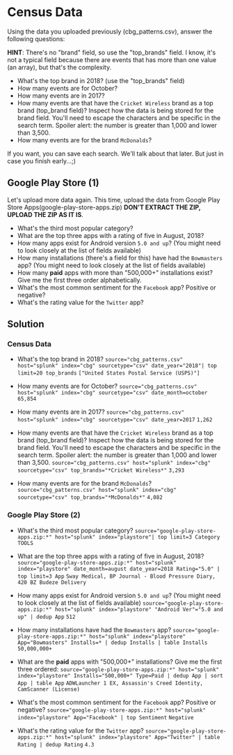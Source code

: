 # Census Data
Using the data you uploaded previously (cbg_patterns.csv), answer the following questions:

**HINT**: There's no "brand" field, so use the "top_brands" field. I know, it's not a typical field because there are events that has more than one value (an array), but that's the complexity.

- What's the top brand in 2018? (use the "top_brands" field)
- How many events are for October?
- How many events are in 2017?
- How many events are that have the `Cricket Wireless` brand as a top brand (top_brand field)? Inspect how the data is being stored for the brand field. You'll need to escape the characters and be specific in the search term. Spoiler alert: the number is greater than 1,000 and lower than 3,500.
- How many events are for the brand `McDonalds`?

If you want, you can save each search. We'll talk about that later. But just in case you finish early...;)

## Google Play Store (1)
Let's upload more data again. This time, upload the data from Google Play Store Apps(google-play-store-apps.zip) **DON'T EXTRACT THE ZIP, UPLOAD THE ZIP AS IT IS**.

- What's the third most popular category?
- What are the top three apps with a rating of five in August, 2018?
- How many apps exist for Android version `5.0 and up`? (You might need to look closely at the list of fields available)
- How many installations (there's a field for this) have had the `Bowmasters` app? (You might need to look closely at the list of fields available)
- How many **paid** apps with more than "500,000+" installations exist? Give me the first three order alphabetically.
- What's the most common sentiment for the `Facebook` app? Positive or negative?
- What's the rating value for the `Twitter` app?

## Solution
### Census Data
- What's the top brand in 2018?
`source="cbg_patterns.csv" host="splunk" index="cbg" sourcetype="csv" date_year="2018"| top limit=20 top_brands`
`["United States Postal Service (USPS)"]`

- How many events are for October?
`source="cbg_patterns.csv" host="splunk" index="cbg" sourcetype="csv" date_month=october`
`65,854`

- How many events are in 2017?
`source="cbg_patterns.csv" host="splunk" index="cbg" sourcetype="csv" date_year=2017`
`1,262`

- How many events are that have the `Cricket Wireless` brand as a top brand (top_brand field)? Inspect how the data is being stored for the brand field. You'll need to escape the characters and be specific in the search term. Spoiler alert: the number is greater than 1,000 and lower than 3,500.
`source="cbg_patterns.csv" host="splunk" index="cbg" sourcetype="csv" top_brands="*Cricket Wireless*"`
`3,293`

- How many events are for the brand `McDonalds`?
`source="cbg_patterns.csv" host="splunk" index="cbg" sourcetype="csv" top_brands="*McDonalds*"`
`4,082`

### Google Play Store (2)
- What's the third most popular category?
`source="google-play-store-apps.zip:*" host="splunk" index="playstore"| top limit=3 Category`
`TOOLS`

- What are the top three apps with a rating of five in August, 2018?
`source="google-play-store-apps.zip:*" host="splunk" index="playstore" date_month=august date_year=2018 Rating="5.0"
| top limit=3 App`
`Sway Medical, BP Journal - Blood Pressure Diary, 420 BZ Budeze Delivery`

- How many apps exist for Android version `5.0 and up`? (You might need to look closely at the list of fields available)
`source="google-play-store-apps.zip:*" host="splunk" index="playstore" "Android Ver"="5.0 and up" | dedup App`
`512`

- How many installations have had the `Bowmasters` app?
`source="google-play-store-apps.zip:*" host="splunk" index="playstore" App="Bowmasters" Installs=* | dedup Installs | table Installs`
`50,000,000+`

- What are the **paid** apps with "500,000+" installations? Give me the first three ordered:
`source="google-play-store-apps.zip:*" host="splunk" index="playstore" Installs="500,000+" Type=Paid | dedup App | sort App | table App`
`ADWLauncher 1 EX, Assassin's Creed Identity, CamScanner (License)`

- What's the most common sentiment for the `Facebook` app? Positive or negative?
`source="google-play-store-apps.zip:*" host="splunk" index="playstore" App="Facebook" | top Sentiment`
`Negative`

- What's the rating value for the `Twitter` app?
`source="google-play-store-apps.zip:*" host="splunk" index="playstore" App="Twitter" | table Rating | dedup Rating`
`4.3`
